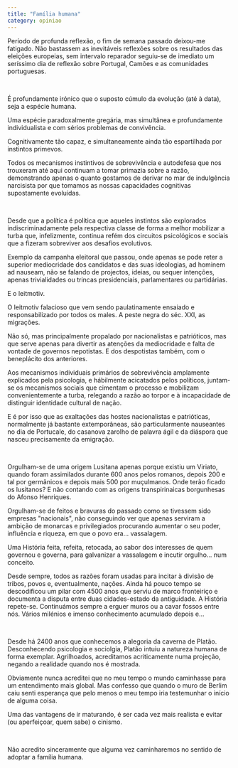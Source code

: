 ```yaml
---
title: "Família humana"
category: opiniao
---
```


Período de profunda reflexão, o fim de semana passado deixou-me fatigado. Não bastassem as inevitáveis reflexões sobre os resultados das eleições europeias, sem intervalo reparador seguiu-se de imediato um seríssimo dia de reflexão sobre Portugal, Camões e as comunidades portuguesas.

<br />

É profundamente irónico que o suposto cúmulo da evolução (até à data), seja a espécie humana.

Uma espécie paradoxalmente gregária, mas simultânea e profundamente individualista e com sérios problemas de convivência.

Cognitivamente tão capaz, e simultaneamente ainda tão espartilhada por instintos primevos.

Todos os mecanismos instintivos de sobrevivência e autodefesa que nos trouxeram até aqui continuam a tomar primazia sobre a razão, demonstrando apenas o quanto gostamos de derivar no mar de indulgência narcisista por que tomamos as nossas capacidades cognitivas supostamente evoluídas.

<br />

Desde que a política é política que aqueles instintos são explorados indiscriminadamente pela respectiva classe de forma a melhor mobilizar a turba que, infelizmente, continua refém dos circuitos psicológicos e sociais que a fizeram sobreviver aos desafios evolutivos.

Exemplo da campanha eleitoral que passou, onde apenas se pode reter a superior mediocridade dos candidatos e das suas ideologias, ad hominem ad nauseam, não se falando de projectos, ideias, ou sequer intenções, apenas trivialidades ou trincas presidenciais, parlamentares ou partidárias.

E o leitmotiv.

O leitmotiv falacioso que vem sendo paulatinamente ensaiado e responsabilizado por todos os males. A peste negra do séc. XXI, as migrações.

Não só, mas principalmente propalado por nacionalistas e patrióticos, mas que serve apenas para divertir as atenções da mediocridade e falta de vontade de governos nepotistas. E dos despotistas também, com o beneplácito dos anteriores.

Aos mecanismos individuais primários de sobrevivência amplamente explicados pela psicologia, e hábilmente acicatados pelos políticos, juntam-se os mecanismos sociais que cimentam o processo e mobilizam convenientemente a turba, relegando a razão ao torpor e à incapacidade de distinguir identidade cultural de nação.

E é por isso que as exaltações das hostes nacionalistas e patrióticas, normalmente já bastante extemporâneas, são particularmente nauseantes no dia de Portucale, do casanova zarolho de palavra ágil e da diáspora que nasceu precisamente da emigração.

<br />

Orgulham-se de uma origem Lusitana apenas porque existiu um Viriato, quando foram assimilados durante 600 anos pelos romanos, depois 200 e tal por germânicos e depois mais 500 por muçulmanos. Onde terão ficado os lusitanos? E não contando com as origens transpirinaicas borgunhesas do Afonso Henriques.

Orgulham-se de feitos e bravuras do passado como se tivessem sido empresas "nacionais", não conseguindo ver que apenas serviram a ambição de monarcas e privilegiados procurando aumentar o seu poder, influência e riqueza, em que o povo era... vassalagem.

Uma História feita, refeita, retocada, ao sabor dos interesses de quem governou e governa, para galvanizar a vassalagem e incutir orgulho... num conceito.

Desde sempre, todos as razões foram usadas para incitar à divisão de tribos, povos e, eventualmente, nações. Ainda há pouco tempo se descodificou um pilar com 4500 anos que serviu de marco fronteiriço e documenta a disputa entre duas cidades-estado da antiguidade. A História repete-se. Continuámos sempre a erguer muros ou a cavar fossos entre nós. Vários milénios e imenso conhecimento acumulado depois e...

<br />

Desde há 2400 anos que conhecemos a alegoria da caverna de Platão. Desconhecendo psicologia e sociolgia, Platão intuiu a natureza humana de forma exemplar. Agrilhoados, acreditamos acriticamente numa projeção, negando a realidade quando nos é mostrada.

Obviamente nunca acreditei que no meu tempo o mundo caminhasse para um entendimento mais global. Mas confesso que quando o muro de Berlim caiu senti esperança que pelo menos o meu tempo iria testemunhar o início de alguma coisa.

Uma das vantagens de ir maturando, é ser cada vez mais realista e evitar (ou aperfeiçoar, quem sabe) o cinismo.

<br />

Não acredito sinceramente que alguma vez caminharemos no sentido de adoptar a família humana.